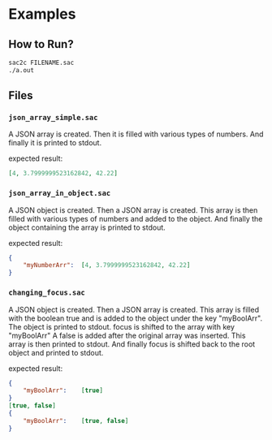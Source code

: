 # Examples
## How to Run?
```bash
sac2c FILENAME.sac
./a.out
```
## Files
### `json_array_simple.sac`
A JSON array is created.
Then it is filled with various types of numbers.
And finally it is printed to stdout.

expected result:
```json
[4, 3.7999999523162842, 42.22]
```

### `json_array_in_object.sac`
A JSON object is created.
Then a JSON array is created.
This array is then filled with various types of numbers and added to the object.
And finally the object containing the array is printed to stdout.

expected result:
```json
{
	"myNumberArr":	[4, 3.7999999523162842, 42.22]
}
```

### `changing_focus.sac`
A JSON object is created.
Then a JSON array is created.
This array is filled with the boolean true and is added to the object under the key "myBoolArr".
The object is printed to stdout.
focus is shifted to the array with key "myBoolArr"
A false is added after the original array was inserted.
This array is then printed to stdout.
And finally focus is shifted back to the root object and printed to stdout.

expected result:
```json
{
	"myBoolArr":	[true]
}
[true, false]
{
	"myBoolArr":	[true, false]
}
```
